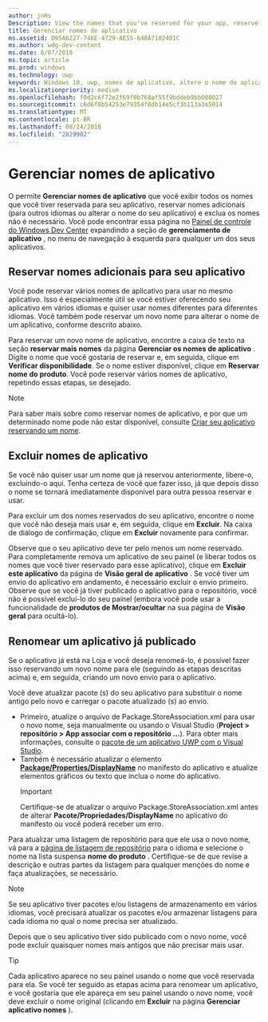 ```yaml
---
author: jnHs
Description: View the names that you've reserved for your app, reserve additional names (for other languages or to change your app's name), and delete reserved names that you don't need anymore.
title: Gerenciar nomes de aplicativo
ms.assetid: D95A6227-746E-4729-AE55-648A7102401C
ms.author: wdg-dev-content
ms.date: 8/07/2018
ms.topic: article
ms.prod: windows
ms.technology: uwp
keywords: Windows 10, uwp, nomes de aplicativo, altere o nome do aplicativo, o nome do aplicativo de atualização, o nome de jogo, o nome do produto
ms.localizationpriority: medium
ms.openlocfilehash: f0d2c6f72e2f69f0b768af55f9bddeb9bb008027
ms.sourcegitcommit: c6d6f8b54253e79354f8db14e5cf3b113a3e5014
ms.translationtype: MT
ms.contentlocale: pt-BR
ms.lasthandoff: 08/24/2018
ms.locfileid: "2829902"
---
```

# <a name="manage-app-names"></a>Gerenciar nomes de aplicativo

O permite **Gerenciar nomes de aplicativo** que você exibir todos os nomes que você tiver reservada para seu aplicativo, reservar nomes adicionais (para outros idiomas ou alterar o nome do seu aplicativo) e exclua os nomes não é necessário. Você pode encontrar essa página no [Painel de controle do Windows Dev Center](https://partner.microsoft.com/dashboard) expandindo a seção de **gerenciamento de aplicativo** , no menu de navegação à esquerda para qualquer um dos seus aplicativos.


## <a name="reserve-additional-names-for-your-app"></a>Reservar nomes adicionais para seu aplicativo

Você pode reservar vários nomes de aplicativo para usar no mesmo aplicativo. Isso é especialmente útil se você estiver oferecendo seu aplicativo em vários idiomas e quiser usar nomes diferentes para diferentes idiomas. Você também pode reservar um novo nome para alterar o nome de um aplicativo, conforme descrito abaixo.

Para reservar um novo nome de aplicativo, encontre a caixa de texto na seção **reservar mais nomes** da página **Gerenciar os nomes de aplicativo** . Digite o nome que você gostaria de reservar e, em seguida, clique em **Verificar disponibilidade**. Se o nome estiver disponível, clique em **Reservar nome do produto**. Você pode reservar vários nomes de aplicativo, repetindo essas etapas, se desejado.

> [!NOTE]
> Para saber mais sobre como reservar nomes de aplicativo, e por que um determinado nome pode não estar disponível, consulte [Criar seu aplicativo reservando um nome](create-your-app-by-reserving-a-name.md).


## <a name="delete-app-names"></a>Excluir nomes de aplicativo

Se você não quiser usar um nome que já reservou anteriormente, libere-o, excluindo-o aqui. Tenha certeza de você que fazer isso, já que depois disso o nome se tornará imediatamente disponível para outra pessoa reservar e usar.

Para excluir um dos nomes reservados do seu aplicativo, encontre o nome que você não deseja mais usar e, em seguida, clique em **Excluir**. Na caixa de diálogo de confirmação, clique em **Excluir** novamente para confirmar.

Observe que o seu aplicativo deve ter pelo menos um nome reservado. Para completamente remova um aplicativo de seu painel (e liberar todos os nomes que você tiver reservado para esse aplicativo), clique em **Excluir este aplicativo** da página de **Visão geral de aplicativo** . Se você tiver um envio do aplicativo em andamento, é necessário excluir o envio primeiro. Observe que se você já tiver publicado o aplicativo para o repositório, você não é possível excluí-lo do seu painel (embora você pode usar a funcionalidade de **produtos de Mostrar/ocultar** na sua página de **Visão geral** para ocultá-lo). 


## <a name="rename-an-app-that-has-already-been-published"></a>Renomear um aplicativo já publicado

Se o aplicativo já está na Loja e você deseja renomeá-lo, é possível fazer isso reservando um novo nome para ele (seguindo as etapas descritas acima) e, em seguida, criando um novo envio para o aplicativo. 

Você deve atualizar pacote (s) do seu aplicativo para substituir o nome antigo pelo novo e carregar o pacote atualizado (s) ao envio.
- Primeiro, atualize o arquivo de Package.StoreAssociation.xml para usar o novo nome, seja manualmente ou usando o Visual Studio (**Project > repositório > App associar com o repositório …**). Para obter mais informações, consulte o [pacote de um aplicativo UWP com o Visual Studio](../packaging/packaging-uwp-apps.md).
- Também é necessário atualizar o elemento [**Package/Properties/DisplayName**](https://docs.microsoft.com/uwp/schemas/appxpackage/uapmanifestschema/element-displayname) no manifesto do aplicativo e atualize elementos gráficos ou texto que inclua o nome do aplicativo. 
  > [!IMPORTANT]
  > Certifique-se de atualizar o arquivo Package.StoreAssociation.xml antes de alterar **Pacote/Propriedades/DisplayName** no aplicativo do manifesto ou você poderá receber um erro.

Para atualizar uma listagem de repositório para que ele usa o novo nome, vá para a [página de listagem de repositório](create-app-store-listings.md) para o idioma e selecione o nome na lista suspensa **nome do produto** . Certifique-se de que revise a descrição e outras partes da listagem para qualquer menções do nome e faça atualizações, se necessário.

> [!NOTE]
> Se seu aplicativo tiver pacotes e/ou listagens de armazenamento em vários idiomas, você precisará atualizar os pacotes e/ou armazenar listagens para cada idioma no qual o nome precisa ser atualizado.

Depois que o seu aplicativo tiver sido publicado com o novo nome, você pode excluir quaisquer nomes mais antigos que não precisar mais usar.

> [!TIP]
> Cada aplicativo aparece no seu painel usando o nome que você reservada para ela. Se você ter seguido as etapas acima para renomear um aplicativo, e você gostaria que ele apareça em seu painel usando o novo nome, você deve excluir o nome original (clicando em **Excluir** na página **Gerenciar aplicativo nomes** ). 

 

 




